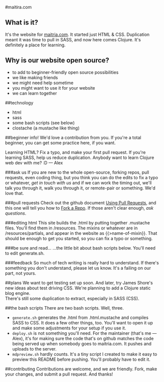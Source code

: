 #maitira.com

## What is it?
It's the website for [maitria.com](maitria.com). It started just HTML & CSS. Duplication meant it was time to pull in SASS, and now here comes Clojure. It's definitely a place for learning.

## Why is our website open source? 
- to add to beginner-friendly open source possibilities
- we like making friends
- we might need help sometime 
- you might want to use it for your website
- we can learn together

##technology
- html
- sass
- some bash scripts (see below)
- clostache (a mustache like thing)

##beginner info!
We'd love a contribution from you. If you're a total beginner, you can get some practice here, if you want.

Learning HTML? Fix a typo, and make your first pull request. If you're learning SASS, help us reduce duplication. Anybody want to learn Clojure web dev with me? :D &mdash; Alex 

###ask us
If you are new to the whole open-source, forking repos, pull requests, even coding thing, but you think you can do the edits to fix a typo or whatever, *get in touch with us* and if we can work the timing out, we'll talk you through it, walk you through it, or remote-pair or something. We'd love that.

###pull requests
Check out the github document [Using Pull Requests](https://help.github.com/articles/using-pull-requests/), and this one will tell you how to [Fork a Repo](https://help.github.com/articles/fork-a-repo/). If those aren't clear enough, *ask questions*.

###editing html
This site builds the .html by putting together .mustache files. You'll find them in /resources. The mixins or whatever are in /resources/partials, and appear in the website as {{>name-of-mixin}}. That should be enough to get you started, so you can fix a typo or something.

###be sure and read...
...the little bit about bash scripts below. You'll need to edit generate.sh.

###feedback
So much of tech writing is really hard to understand. If there's something you don't understand, please let us know. It's a failing on our part, not yours. 

##plans
We want to get testing set up soon. And later, try James Shore's new ideas about test driving CSS. 
We're planning to add a Clojure static blog engine.  
There's still some duplication to extract, especially in SASS (CSS).

##the bash scripts
There are two bash scripts. Well, three.
- `generate.sh` generates the .html from .html.mustache and compiles SASS to CSS. It does a few other things, too. You'll want to open it up and make some adjustments for your setup if you use it.
- `deploy.sh` is not something you'll need. For the maintainer (that's me &mdash; Alex), it's for making sure the code that's on github matches the code being served up when somebody goes to maitria.com. It pushes and uploads to the server.
- `mdpreview.sh` hardly counts. It's a tiny script I created to make it easy to preview this README before pushing. You'll probably have to edit it.

##contributing
Contributions are welcome, and we are friendly. 
Fork, make your changes, and submit a pull request. And thanks!
